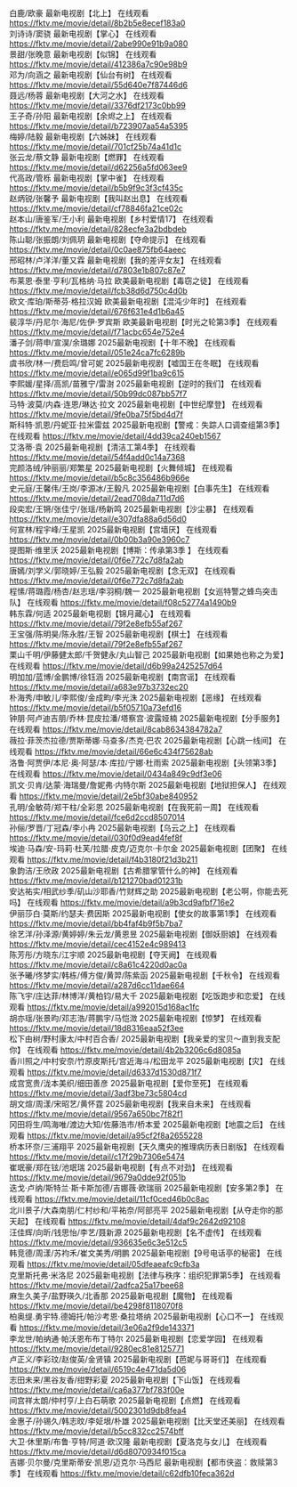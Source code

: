 白鹿/欧豪   最新电视剧【北上】 在线观看 https://fktv.me/movie/detail/8b2b5e8ecef183a0  
刘诗诗/窦骁   最新电视剧【掌心】 在线观看 https://fktv.me/movie/detail/2abe990e91b9a080  
景甜/张晚意   最新电视剧【似锦】 在线观看 https://fktv.me/movie/detail/412386a7c90e98b9   
邓为/向涵之   最新电视剧【仙台有树】 在线观看 https://fktv.me/movie/detail/55d640e7f87446d6     
聂远/杨蓉   最新电视剧【大河之水】 在线观看 https://fktv.me/movie/detail/3376df2173c0bb99   
王子奇/孙阳   最新电视剧【余烬之上】 在线观看 https://fktv.me/movie/detail/b723907aa54a5395   
梅婷/陆毅   最新电视剧【六姊妹】 在线观看 https://fktv.me/movie/detail/701cf25b74a41d1c  
张云龙/蔡文静   最新电视剧【燃罪】 在线观看 https://fktv.me/movie/detail/d62256a5fd063ee9   
代高政/管栎   最新电视剧【掌中雀】 在线观看 https://fktv.me/movie/detail/b5b9f9c3f3cf435c     
赵炳锐/张馨予   最新电视剧【我叫赵出息】 在线观看 https://fktv.me/movie/detail/cf78846fa21ce02c    
赵本山/唐鉴军/王小利   最新电视剧【乡村爱情17】 在线观看 https://fktv.me/movie/detail/828ecfe3a2bdbdeb      
陈山聪/张振朗/刘佩玥   最新电视剧【夺命提示】 在线观看 https://fktv.me/movie/detail/0c0ae875fb64aeec     
邢昭林/卢洋洋/董又霖   最新电视剧【我的差评女友】 在线观看 https://fktv.me/movie/detail/d7803e1b807c87e7       
布莱恩·泰里·亨利/瓦格纳·马拉  欧美最新电视剧【毒窃之徒】 在线观看 https://fktv.me/movie/detail/fcb38d6d750c4d0b       
欧文·库珀/斯蒂芬·格拉汉姆  欧美最新电视剧【混沌少年时】 在线观看 https://fktv.me/movie/detail/676f631e4d1b6a45    
裴淳华/丹尼尔·海尼/佐伊·罗宾斯  欧美最新电视剧【时光之轮第3季】 在线观看 https://fktv.me/movie/detail/f71acbc654e752e4     
潘子剑/蒋申/宣淏/余璐娜  2025最新电视剧【十年不晚】 在线观看 https://fktv.me/movie/detail/051e24ca7fc6289b       
虞书欣/林一/费启鸣/曾可妮  2025最新电视剧【嘘国王在冬眠】 在线观看 https://fktv.me/movie/detail/e065d99f1ba9c615         
李熙媛/星择/高凯/苗雅宁/雷澍  2025最新电视剧【逆时的我们】 在线观看 https://fktv.me/movie/detail/50b99dc087bb57f7     
马特·波莫/内森·连恩/琳达·拉文  2025最新电视剧【中世纪摩登】 在线观看 https://fktv.me/movie/detail/9fe0ba75f5bd4d7f     
斯科特·凯恩/丹妮亚·拉米雷兹  2025最新电视剧【警戒：失踪人口调查组第3季】 在线观看 https://fktv.me/movie/detail/4dd39ca240eb1567       
艾洛蒂·袁  2025最新电视剧【清洁工第4季】 在线观看 https://fktv.me/movie/detail/54f4add0c14a7368         
完颜洛绒/钟丽丽/郑繁星  2025最新电视剧【火舞倾城】 在线观看 https://fktv.me/movie/detail/b5c8c356486b966e         
史元庭/王馨伟/王岗/李源冰/王毅凡  2025最新电视剧【白事先生】 在线观看 https://fktv.me/movie/detail/2ead708da711d7d6         
段奕宏/王锵/张佳宁/张瑶/杨新鸣  2025最新电视剧【沙尘暴】 在线观看 https://fktv.me/movie/detail/e307dfa88a6d56d0           
何宣林/程宇峰/王星凯  2025最新电视剧【宫墙厌】 在线观看 https://fktv.me/movie/detail/0b00b3a90e3960c7          
提图斯·维里沃  2025最新电视剧【博斯：传承第3季 】 在线观看 https://fktv.me/movie/detail/0f6e772c7d8fa2ab           
唐嫣/刘学义/郭晓婷/王弘毅  2025最新电视剧【念无双】 在线观看 https://fktv.me/movie/detail/0f6e772c7d8fa2ab            
程愫/蒋璐霞/杨杏/赵志瑶/李羽桐/魏一  2025最新电视剧【女巡特警之蜂鸟突击队】 在线观看 https://fktv.me/movie/detail/f08c52774a1490b9         
韩东霖/何适  2025最新电视剧【锦月藏心】 在线观看 https://fktv.me/movie/detail/79f2e8efb55af267         
王宝强/陈明昊/陈永胜/王智  2025最新电视剧【棋士】 在线观看 https://fktv.me/movie/detail/79f2e8efb55af267  
栗山千明/伊藤健太郎/千贺健永/丸山智己  2025最新电视剧【如果她也称之为爱】 在线观看 https://fktv.me/movie/detail/d6b99a2425257d64    
明加加/蓝博/金鹏博/徐钰涵  2025最新电视剧【南宫谣】 在线观看 https://fktv.me/movie/detail/a683e97b3732ec20     
朴海秀/申敏儿/李熙俊/金成畇/李光洙  2025最新电视剧【恶缘】 在线观看 https://fktv.me/movie/detail/b5f05710a73efd16       
钟朋·阿卢迪吉朋/乔林·昆皮拉潘/塔察宫·波露娅楠  2025最新电视剧【分手服务】 在线观看 https://fktv.me/movie/detail/8cab8634384782a7  
薇拉·菲茨杰拉德/贾斯蒂娜·马查多/杰克·巴农  2025最新电视剧【心跳一线间】 在线观看 https://fktv.me/movie/detail/66e6c434f75628ab    
洛鲁·阿贾伊/本尼·奥·阿瑟/本·库拉/宁娜·杜雨索  2025最新电视剧【头领第3季】 在线观看 https://fktv.me/movie/detail/0434a849c9df3e06     
凯文·贝肯/达蒙·海瑞曼/詹妮弗·内特尔斯  2025最新电视剧【地狱担保人】 在线观看 https://fktv.me/movie/detail/2e5bf30abe840952        
孔明/金敏荷/郑干柱/全彩恩  2025最新电视剧【在我死前一周】 在线观看 https://fktv.me/movie/detail/fce6d2ccd8507014      
孙俪/罗晋/丁冠森/李小冉    2025最新电视剧【乌云之上】 在线观看 https://fktv.me/movie/detail/030f0d9ead4fef8f         
埃迪·马森/安-玛莉·杜芙/拉腊·皮克/迈克尔·卡尔金    2025最新电视剧【团聚】 在线观看 https://fktv.me/movie/detail/f4b3180f21d3b211  
象韵洁/王欣政    2025最新电视剧【古希腊掌管什么的神】 在线观看 https://fktv.me/movie/detail/b121270bad01231b           
安达祐实/相武纱季/矶山沙耶香/竹财辉之助    2025最新电视剧【老公啊，你能去死吗】 在线观看 https://fktv.me/movie/detail/a9b3cd9afbf716e2          
伊丽莎白·莫斯/约瑟夫·费因斯    2025最新电视剧【使女的故事第1季】 在线观看 https://fktv.me/movie/detail/bb4faf4b9f5b7ba7     
徐艺洋/孙泽源/黄婷婷/朱云龙/黄恩昱    2025最新电视剧【御妖厨娘】 在线观看 https://fktv.me/movie/detail/cec4152e4c989413     
陈芳彤/方晓东/江宇顺    2025最新电视剧【夺天阙】 在线观看 https://fktv.me/movie/detail/c8a61c4220d0ac0a     
张予曦/佟梦实/韩栋/傅方俊/黄羿/陈紫函    2025最新电视剧【千秋令】 在线观看 https://fktv.me/movie/detail/a287d6cc11dae664       
陈飞宇/庄达菲/林博洋/黄柏钧/易大千    2025最新电视剧【吃饭跑步和恋爱】 在线观看 https://fktv.me/movie/detail/a992015d168ac1fc       
胡亦瑶/张景昀/邓志浩/蒋鹏宇/马恺溦    2025最新电视剧【惊梦】 在线观看 https://fktv.me/movie/detail/18d8316eaa52f3ee          
松下由树/野村康太/中村百合香/ 2025最新电视剧【我亲爱的宝贝～直到我支配你】  在线观看 https://fktv.me/movie/detail/4b2b3206c6d8085a    
香川照之/中村安奈/竹原皮斯托/宫近海斗/松田龙平    2025最新电视剧【灾】 在线观看 https://fktv.me/movie/detail/d6337d1530d871f7     
成宫宽贵/泷本美织/细田善彦    2025最新电视剧【爱你至死】 在线观看 https://fktv.me/movie/detail/3adf3be73c5804cd       
胡文煊/周漾/宋昭艺/黄怀霆    2025最新电视剧【我来自未来】 在线观看 https://fktv.me/movie/detail/9567a650bc7f82f1       
冈田将生/鸣海唯/渡边大知/佐藤浩市/桥本爱    2025最新电视剧【地震之后】 在线观看 https://fktv.me/movie/detail/a95cf2f8a2655228         
桥本环奈/三浦翔平  2025最新电视剧【天久鹰央的推理病历表日剧版】 在线观看 https://fktv.me/movie/detail/c17f29b7306e5474           
崔珉豪/郑在铉/池珉瑞  2025最新电视剧【有点不对劲】 在线观看 https://fktv.me/movie/detail/9679a0dde92f051b  
迭戈·卢纳/斯特兰·斯卡斯加德/吉娜薇·欧瑞丽  2025最新电视剧【安多第2季】 在线观看 https://fktv.me/movie/detail/11cf0ced46b0c8ac             
北川景子/大森南朋/仁村纱和/平祐奈/阿部亮平  2025最新电视剧【从夺走你的那天起】 在线观看 https://fktv.me/movie/detail/4daf9c2642d92108        
汪佳辉/向昕/钱思怡/李艺/聂新源  2025最新电视剧【名不虚传】 在线观看 https://fktv.me/movie/detail/936635e6c3e512c5         
韩竞德/周漾/苏袀禾/崔文美秀/明鹏   2025最新电视剧【9号电话亭的秘密】 在线观看 https://fktv.me/movie/detail/05dfeaeafc9cfb3a            
克里斯托弗·米洛尼   2025最新电视剧【法律与秩序：组织犯罪第5季】 在线观看 https://fktv.me/movie/detail/2adfca25a17bee68              
麻生久美子/盐野瑛久/北香那   2025最新电视剧【魔物】 在线观看 https://fktv.me/movie/detail/be4298f8118070f8           
柏奥缇.勇宇特.德姆托/帕沙考恩·桑拉塔纳   2025最新电视剧【心口不一】 在线观看 https://fktv.me/movie/detail/3e06a2f9de143371           
李龙世/帕纳通·帕沃恩布布丁特尔   2025最新电视剧【恋爱学园】 在线观看 https://fktv.me/movie/detail/9280ec81e8125771             
卢正义/李彩玟/赵俊英/金贤镇   2025最新电视剧【芭妮与哥哥们】 在线观看 https://fktv.me/movie/detail/6519c4e471da5d06           
志田未来/黑谷友香/绀野彩夏   2025最新电视剧【下山饭】 在线观看 https://fktv.me/movie/detail/ca6a377bf783f00e             
间宫祥太朗/仲村亨/上白石萌歌  2025最新电视剧【点燃】 在线观看 https://fktv.me/movie/detail/5002301d9db8fea4           
金惠子/孙锡久/韩志旼/李姃垠/朴雄  2025最新电视剧【比天堂还美丽】 在线观看 https://fktv.me/movie/detail/b5cc832cc2574bff    
大卫·休里斯/布鲁·亨特/阿道·欧汉隆   最新电视剧【夏洛克与女儿】 在线观看 https://fktv.me/movie/detail/d6d8070934f015ca      
吉娜·贝尔曼/克里斯蒂安·凯恩/迈克尔·马西尼   最新电视剧【都市侠盗：救赎第3季】 在线观看 https://fktv.me/movie/detail/c62dfb10feca362d        
